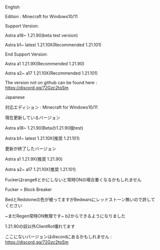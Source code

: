 English

Edition : Minecraft for Windows10/11

Support Version:

Astra a18~ 1.21.90(beta test version)

Astra b1~ latest 1.21.10X(Recommended 1.21.101)

End Support Version:

Astra a1 1.21.9X(Recommended 1.21.90)

Astra a2~ a17 1.21.10X(Recommended 1.21.101)

The version not on github can be found here : https://discord.gg/72Gzc2tpSm


Japanese

対応エディション : Minecraft for Windows10/11

現在更新しているバージョン

Astra a18~ 1.21.90(Betaの1.21.90版test)

Astra b1~ latest 1.21.10X(推奨 1.21.101)

更新が終了したバージョン

Astra a1 1.21.9X(推奨 1.21.90)

Astra a2~ a17 1.21.10X(推奨 1.21.101)


Fuckerはrange6とかにしないと常時ONの場合重くなるかもしれません

Fucker = Block Breaker

BedとRedstoneの色が被ってますがBedwarsにレッドストーン無いので許してください

~まだRegen常時ON無理です~
b2からできるようになりました

1.21.90の奴以外ClientRot壊れてます


ここにないバージョンはdiscordにあるかもしれません : https://discord.gg/72Gzc2tpSm
